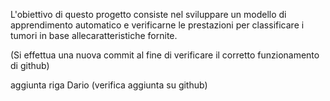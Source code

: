 L'obiettivo di questo progetto consiste nel sviluppare un modello di apprendimento automatico e verificarne le prestazioni per classificare i tumori in base allecaratteristiche fornite.

(Si effettua una nuova commit al fine di verificare il corretto funzionamento di github)

aggiunta riga Dario (verifica aggiunta su github)